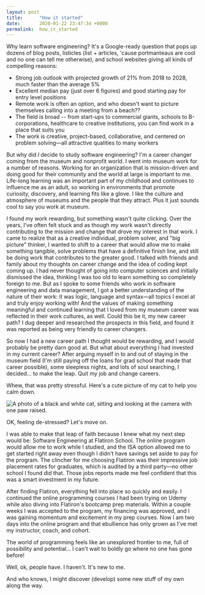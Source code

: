 ```yaml
---
layout: post
title:      "How it started"
date:       2020-01-22 23:47:34 +0000
permalink:  how_it_started
---
```



Why learn software engineering? It's a Google-ready question that pops up dozens of blog posts, listicles (list + articles, 'cause portmanteaus are cool and no one can tell me otherwise), and school websites giving all kinds of compelling reasons:

* Strong job outlook with projected growth of 21% from 2018 to 2028, much faster than the average 5%
* Excellent median pay (just over 6 figures) and good starting pay for entry level positions
* Remote work is often an option, and who doesn't want to picture themselves calling into a meeting from a beach??
* The field is broad -- from start-ups to commercial giants, schools to B-corporations, healthcare to creative institutions, you can find work in a place that suits you
* The work is creative, project-based, collaborative, and centered on problem solving—all attractive qualities to many workers

But why did *I* decide to study software engineering? I'm a career changer coming from the museum and nonprofit world. I went into museum work for a number of reasons. Working for an organization that is mission-driven and doing good for their community and the world at large is important to me. Life-long learning was an important part of my childhood and continues to influence me as an adult, so working in environments that promote curiosity, discovery, and learning fits like a glove. I like the culture and atmosphere of museums and the people that they attract. Plus it just sounds cool to say you work at museum.

I found my work rewarding, but something wasn't quite clicking. Over the years, I've often felt stuck and as though my work wasn't directly contributing to the mission and change that drove my interest in that work. I came to realize that as a creative individual, problem solver, and "big picture" thinker, I wanted to shift to a career that would allow me to make something tangible, solve problems that have a definitive finish line, and still be doing work that contributes to the greater good. I talked with friends and family about my thoughts on career change and the idea of coding kept coming up. I had never thought of going into computer sciences and initially dismissed the idea, thinking I was too old to learn something so completely foreign to me. But as I spoke to some friends who work in software engineering and data management, I got a better understanding of the nature of their work: it was logic, language and syntax—all topics I excel at and truly enjoy working with! And the values of making something meaningful and continued learning that I loved from my museum career was reflected in their work cultures, as well. Could this be it, my new career path? I dug deeper and researched the prospects in this field, and found it was reported as being very friendly to career changers.
 
So now I had a new career path I thought would be rewarding, and I would probably be pretty darn good at. But what about everything I had invested in my current career? After arguing myself in to and out of staying in the museum field (I'm still paying off the loans for grad school that made that career possible), some sleepless nights, and lots of soul searching, I decided... to make the leap. Quit my job and change careers.

Whew, that was pretty stressful. Here's a cute picture of my cat to help you calm down.

![A photo of a black and white cat, sitting and looking at the camera with one paw raised.](https://i.imgur.com/S3OA5oK.jpg?1)

OK, feeling de-stressed? Let's move on.

I was able to make that leap of faith because I knew what my next step would be: Software Engineering at Flatiron School. The online program would allow me to work while I studied, and the ISA option allowed me to get started right away even though I didn't have savings set aside to pay for the program. The clincher for me choosing Flatiron was their impressive job placement rates for graduates, which is audited by a third party—no other school I found did that. Those jobs reports made me feel confident that this was a smart investment in my future. 

After finding Flatiron, everything fell into place so quickly and easily. I continued the online programming courses I had been trying on Udemy while also diving into Flatiron's bootcamp prep materials. Within a couple weeks I was accepted to the program, my financing was approved, and I was gaining momentum and excitement in my prep courses. Now I am two days into the online program and that ebullience has only grown as I've met my instructor, coach, and cohort.

The world of programming feels like an unexplored frontier to me, full of possibility and potential... I can't wait to boldly go where no one has gone before!

Well, ok, people have. I haven't. It's new to me.

And who knows, I might discover (develop) some new stuff of my own along the way.

